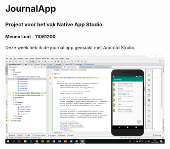 # JournalApp
### Project voor het vak Native App Studio
#### Menno Lont - 11061200

Deze week heb ik de journal app gemaakt met Android Studio.  

<img src="doc/screenshot.png" />

